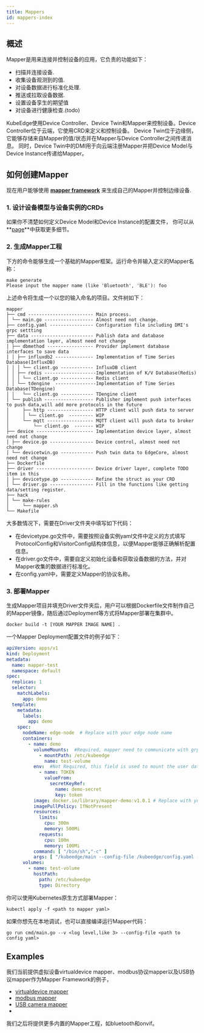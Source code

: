 ```yaml
---
title: Mappers 
id: mappers-index
---
```


## 概述
Mapper是用来连接并控制设备的应用，它负责的功能如下：

- 扫描并连接设备.
- 收集设备观测到的值.
- 对设备数据进行标准化处理.
- 推送或拉取设备数据.
- 设置设备孪生的期望值
- 对设备进行健康检查.(todo)

KubeEdge使用Device Controller、Device Twin和Mapper来控制设备。Device Controller位于云端，它使用CRD来定义和控制设备。 
Device Twin位于边缘侧，它能够存储来自Mapper的值/状态并在Mapper与Device Controller之间传递消息。
同时，Device Twin中的DMI用于向云端注册Mapper并把Device Model与Device Instance传递给Mapper。

## 如何创建Mapper
现在用户能够使用 **[mapper framework](../mapper-framework)** 来生成自己的Mapper并控制边缘设备.
### 1. 设计设备模型与设备实例的CRDs
如果你不清楚如何定义Device Model和Device Instance的配置文件，
你可以从**[page](https://github.com/kubeedge/kubeedge/blob/master/docs/proposals/device-crd-v1beta1.md)**中获取更多细节。
### 2. 生成Mapper工程
下方的命令能够生成一个基础的Mapper框架。运行命令并输入定义的Mapper名称：
```shell
make generate
Please input the mapper name (like 'Bluetooth', 'BLE'): foo
```
上述命令将生成一个以您的输入命名的项目。文件树如下：
```
mapper
├── cmd ------------------------ Main process.
│ └── main.go ------------------ Almost need not change.
├── config.yaml ---------------- Configuration file including DMI's grpc settting
├── data ----------------------- Publish data and database implementation layer, almost need not change
│ ├── dbmethod ----------------- Provider implement database interfaces to save data
│ │ ├── influxdb2 -------------- Implementation of Time Series Database(InfluxDB)
│ │ │ └── client.go ------------ InfluxDB client
│ │ ├── redis -------------------Implementation of K/V Database(Redis)
│ │ │ └── client.go ------------ Redis client
│ │ └── tdengine  ---------------Implementation of Time Series Database(TDengine)
│ │   └── client.go ------------ TDengine client
│ └── publish ------------------ Publisher implement push interfaces to push data,will add more protocols in the future
│     ├── http ----------------- HTTP client will push data to server
│     │ └── client.go  --------- WIP
│     └── mqtt ----------------- MQTT client will push data to broker
│         └── client.go  ------- WIP
├── device --------------------- Implementation device layer, almost need not change
│ ├── device.go ---------------- Device control, almost need not change
│ └── devicetwin.go ------------ Push twin data to EdgeCore, almost need not change
├── Dockerfile
├── driver --------------------- Device driver layer, complete TODO item in this 
│ ├── devicetype.go ------------ Refine the struct as your CRD
│ └── driver.go ---------------- Fill in the functions like getting data/setting register.
├── hack
│ └── make-rules
│     └── mapper.sh
└── Makefile
```

大多数情况下，需要在Driver文件夹中填写如下代码：
- 在devicetype.go文件中，需要按照设备实例yaml文件中定义的方式填写ProtocolConfig和VisitorConfig结构体信息，以便Mapper能够正确解析配置信息。
- 在driver.go文件中，需要自定义初始化设备和获取设备数据的方法，并对Mapper收集的数据进行标准化。
- 在config.yaml中，需要定义Mapper的协议名称。

### 3. 部署Mapper
生成Mapper项目并填充Driver文件夹后，用户可以根据Dockerfile文件制作自己的Mapper镜像，随后通过Deployment等方式将Mapper部署在集群中。
```shell
docker build -t [YOUR MAPPER IMAGE NAME] .
```

一个Mapper Deployment配置文件的例子如下：
```yaml
apiVersion: apps/v1
kind: Deployment
metadata:
  name: mapper-test
  namespace: default
spec:
  replicas: 1
  selector:
    matchLabels:
      app: demo
  template:
    metadata:
      labels:
        app: demo
    spec:
      nodeName: edge-node  # Replace with your edge node name
      containers:
        - name: demo
          volumeMounts:  #Required, mapper need to communicate with grpcclient
            - mountPath: /etc/kubeedge
              name: test-volume  
          env:  #Not Required, this field is used to mount the user database key
            - name: TOKEN   
              valueFrom:
                secretKeyRef:
                  name: demo-secret
                  key: token
          image: docker.io/library/mapper-demo:v1.0.1 # Replace with your mapper image name
          imagePullPolicy: IfNotPresent
          resources:
            limits:
              cpu: 300m
              memory: 500Mi
            requests:
              cpu: 100m
              memory: 100Mi
          command: [ "/bin/sh","-c" ]
          args: [ "/kubeedge/main --config-file /kubeedge/config.yaml --v 4" ]
      volumes:
        - name: test-volume
          hostPath:
            path: /etc/kubeedge
            type: Directory
```

你可以使用Kubernetes原生方式部署Mapper：
```shell
kubectl apply -f <path to mapper yaml>
```
如果你想先在本地调试，也可以直接编译运行Mapper代码：

```shell
go run cmd/main.go --v <log level,like 3> --config-file <path to config yaml>
```

## Examples
我们当前提供虚拟设备virtualdevice mapper、modbus协议mapper以及USB协议mapper作为Mapper Framework的例子，

- [virtualdevice mapper](https://github.com/kubeedge/mappers-go/pull/112)
- [modbus mapper](https://github.com/kubeedge/mappers-go/pull/113)
- [USB camera mapper](https://github.com/kubeedge/mappers-go/tree/main/mappers/kubeedge-v1.15.0/usbcamera-dmi)
- 
我们之后将提供更多内置的Mapper工程，如bluetooth和onvif。

